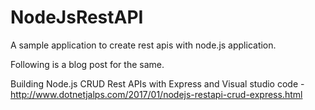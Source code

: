 # NodeJsRestAPI
A sample application to create rest apis with node.js application.

Following is a blog post for the same.


Building Node.js CRUD Rest APIs with Express and Visual studio code - http://www.dotnetjalps.com/2017/01/nodejs-restapi-crud-express.html
